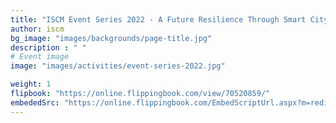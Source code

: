 ```yaml
---
title: "ISCM Event Series 2022 - A Future Resilience Through Smart City Lens"
author: iscm
bg_image: "images/backgrounds/page-title.jpg"
description : " "
# Event image
image: "images/activities/event-series-2022.jpg"

weight: 1
flipbook: "https://online.flippingbook.com/view/70520859/"
embededSrc: "https://online.flippingbook.com/EmbedScriptUrl.aspx?m=redir&hid=70520859"
---
```





</html>

